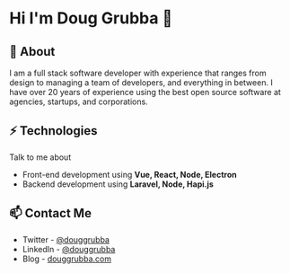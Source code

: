 # Hi I'm Doug Grubba 👋

## 🥸 About
I am a full stack software developer with experience that ranges from design to managing a team of developers, and everything in between. I have over 20 years of experience using the best open source software at agencies, startups, and corporations.

## ⚡ Technologies
Talk to me about
- Front-end development using **Vue, React, Node, Electron**
- Backend development using **Laravel, Node, Hapi.js**

## 📫 Contact Me
- Twitter - [@douggrubba](https://twitter.com/douggrubba)
- LinkedIn - [@douggrubba](https://www.linkedin.com/in/douggrubba)
- Blog - [douggrubba.com](https://douggrubba.com)
